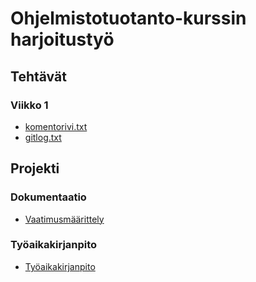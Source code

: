 # Ohjelmistotuotanto-kurssin harjoitustyö

## Tehtävät

### Viikko 1

 - [komentorivi.txt](laskarit/viikko1/komentorivi.txt)
 - [gitlog.txt](laskarit/viikko1/gitlog.txt)

## Projekti

### Dokumentaatio

 - [Vaatimusmäärittely](docs/requirements.md)

### Työaikakirjanpito

 - [Työaikakirjanpito](timesheet.md)
